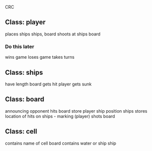 CRC

## Class: player

places ships								ships, board
shoots at ships								board 

### Do this later
wins game
loses game
takes turns

## Class: ships

have length									board
gets hit 									player
gets sunk

## Class: board

announcing opponent hits					board
store player ship position  				ships
stores location of hits on ships			-
marking (player) shots 						board

## Class: cell 

contains name of cell 						board
contains water or ship   					ship